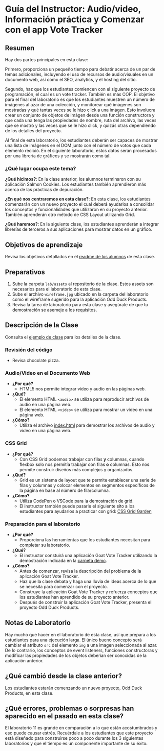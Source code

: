 ﻿# Guía del Instructor: Audio/video, Información práctica y Comenzar con el app Vote Tracker

## Resumen

Hay dos partes principales en esta clase:

Primero, proporciona un pequeño tiempo para debatir acerca de un par de temas adicionales, incluyendo el uso de recursos de audio/visuales en un documento web, así como el SEO, analytics, y el hosting del sitio.

Segundo, haz que los estudiantes comiencen con el siguiente proyecto de programación, el cual es un vote tracker. También es más OOP. El objetivo para el final del laboratorio es que los estudiantes muestren un número de imágenes al azar de una colección, y monitorear qué imágenes son mostradas y qué tantas veces se le hizo click a una imágen. Esto involucra crear un conjunto de objetos de imágen desde una función constructora y que cada una tenga las propiedades de nombre, ruta del archivo, las veces que se mostró y las veces que se le hizo click, y quizás otras dependiendo de los detalles del proyecto.

Al final de esta laboratorio, los estudiantes deberán ser capaces de mostrar una lista de imágenes en el DOM junto con el número de votos que cada elemento recibió. En el siguiente laboratorio, estos datos serán procesados por una librería de gráficos y se mostrarán como tal.

### ¿Qué lugar ocupa este tema?

**¿Qué hicimos?**:
En la clase anterior, los alumnos terminaron con su aplicación Salmon Cookies. Los estudiantes también aprendieron más acerca de las prácticas de depuración.

**¿En qué nos centraremos en esta clase?**:
En esta clase, los estudiantes comenzarán con un nuevo proyecto el cual deberá ayudarlos a consolidar los conceptos y funcionalidades que utilizaron en su proyecto anterior. También aprenderán otro método de CSS Layout utilizando Grid.

**¿Qué haremos?**:
En la siguiente clase, los estudiantes aprenderán a integrar librerías de terceros a sus aplicaciones para mostrar datos en un gráfico.

## Objetivos de aprendizaje

Revisa los objetivos detallados en el [readme de los alumnos](../README.md) de esta clase.

## Preparativos

1. Sube la carpeta `lab/assets` al repositorio de la clase. Estos assets son necesarios para el laboratorio de esta clase.
1. Sube el archivo `wireframe.jpg` ubicado en la carpeta del laboratorio como el wireframe sugerido para la aplicación Odd Duck Products.
1. Revisa la tarea de laboratorio para esta clase y asegúrate de que tu demostración se asemeje a los requisitos.

## Descripción de la Clase
<!-- NOTA PARA EL INSTRUCTOR: Si haces algún cambio en la clase, haz los cambios correspondientes en el LECTURE.md -->

Consulta el [ejemplo de clase](LECTURE.md) para los detalles de la clase.

### Revisión del código

- Revisa chocolate pizza.

### Audio/Video en el Documento Web

- **¿Por qué?**
  - HTML5 nos permite integrar video y audio en las páginas web.
- **¿Qué?**
  - El elemento HTML `<audio>` se utiliza para reproducir archivos de audio en una página web.
  - El elemento HTML `<video>` se utiliza para mostrar un video en una página web.
- **¿Cómo?**
  - Utiliza el archivo [index.html](../demo/media-click-tracker/index.html) para demostrar los archivos de audio y video en una página web.

### CSS Grid

- **¿Por qué?**
  - Con CSS Grid podemos trabajar con filas **y** columnas, cuando flexbox solo nos permitía trabajar con filas **o** columnas. Esto nos permite construir diseños más complejos y organizados.
- **¿Qué?**
  - Grid es un sistema de layout que te permite establecer una serie de filas y columnas y colocar elementos en segmentos específicos de la página en base al número de fila/columna.
- **¿Cómo?**
  - Utiliza CodePen o VSCode para la demostración de grid.
  - El instructor también puede pasarle el siguiente sito a los estudiantes para ayudarlos a practicar con grid: [CSS Grid Garden](https://cssgridgarden.com/)

### Preparación para el laboratorio

- **¿Por qué?**
  - Proporciona las herramientas que los estudiantes necesitan para completar su laboratorio.
- **¿Qué?**
  - El instructor constuirá una aplicación Goat Vote Tracker utilizando la demostración indicada en la [carpeta demo](../demo/).
- **¿Cómo?**
  - Antes de comenzar, revisa la descripción del problema de la aplicación Goat Vote Tracker.
  - Haz que la clase debata y haga una lluvia de ideas acerca de lo que se necesita para comenzar con el proyecto.
  - Construye la aplicación Goat Vote Tracker y refuerza conceptos que los estudiantes han aprendido de su proyecto anterior.
  - Después de construir la aplicación Goat Vote Tracker, presenta el proyecto Odd Duck Products.

## Notas de Laboratorio

Hay mucho que hacer en el laboratorio de esta clase, así que prepara a los estudiantes para una ejecución larga. El único bueno concepto será cambiar el atributo `src` del elemento `img` a una imagen seleccionada al azar. De lo contrario, los conceptos de event listeners, funciones constructoras y modificar las propiedades de los objetos deberían ser conocidas de la aplicación anterior.

## ¿Qué cambió desde la clase anterior?

Los estudiantes estarán comenzando un nuevo proyecto, Odd Duck Products, en esta clase.

## ¿Qué errores, problemas o sorpresas han aparecido en el pasado en esta clase?

El laboratorio 11 es grande en comparación a lo que están acostumbrados y eso puede causar estrés. Recuérdale a los estudiantes que este proyecto está diseñado para construirse poco a poco durante los 3 siguientes laboratorios y que el tiempo es un componente importante de su éxito.
